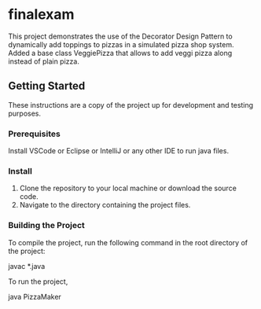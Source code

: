 # finalexam

This project demonstrates the use of the Decorator Design Pattern to dynamically add toppings to pizzas in a simulated pizza shop system. Added a base class VeggiePizza that allows to add veggi pizza along instead of plain pizza.

## Getting Started

These instructions are a copy of the project up for development and testing purposes.

### Prerequisites

Install VSCode or Eclipse or IntelliJ or any other IDE to run java files.


### Install

1. Clone the repository to your local machine or download the source code.
2. Navigate to the directory containing the project files.

### Building the Project

To compile the project, run the following command in the root directory of the project:

javac *.java

To run the project,

java PizzaMaker


